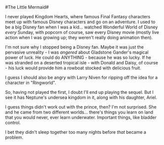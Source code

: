 #The Little Mermaid#

I never played Kingdom Hearts, where famous Final Fantasy characters meet up with famous Disney characters and go on an adventure. I used to be a big Disney fan when I was a kid... watched Wonderful World of Disney *every* Sunday, with popcorn of course, saw every Disney movie (mostly live action when I was growing up; they weren't really doing animation then).

I'm not sure why I stopped being a Disney fan. Maybe it was just the pervasive unreality - I was *angered* about Gladstone Gander's magical power of luck. He could do ANYTHING - because he was so lucky. If he was stranded on a deserted tropical isle - with Donald and Daisy, of course - his luck would provide him a rowboat stocked with delicious fruit.

I guess I should also be angry with Larry Niven for ripping off the idea for a character in "Ringworld".

So, having not played the first, I doubt I'll end up playing the sequel. But I see it has Neptune's undersea kingdom in it, along with his daughter, Ariel.

I guess things didn't work out with the prince, then? I'm not surprised. She and he came from two different worlds... there's things you learn on land that you would never, ever learn underwater. Important things, like bladder control.

I bet they didn't sleep together too many nights before *that* became a problem.

